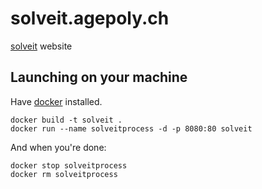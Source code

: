 # solveit.agepoly.ch

[solveit](http://solveit.agepoly.ch) website

## Launching on your machine

Have [docker](https://www.docker.com/) installed.

```
docker build -t solveit .
docker run --name solveitprocess -d -p 8080:80 solveit
```

And when you're done:

```
docker stop solveitprocess
docker rm solveitprocess
```
